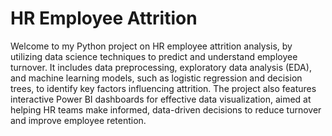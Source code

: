 # HR Employee Attrition 
Welcome to my Python project on HR employee attrition analysis, by utilizing data science techniques to predict and understand employee turnover. It includes data preprocessing, exploratory data analysis (EDA), and machine learning models, such as logistic regression and decision trees, to identify key factors influencing attrition. The project also features interactive Power BI dashboards for effective data visualization, aimed at helping HR teams make informed, data-driven decisions to reduce turnover and improve employee retention.
